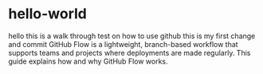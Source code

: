 # hello-world
hello this is a walk through test on how to use github
this is my first change and commit
GitHub Flow is a lightweight, branch-based workflow that supports teams and projects where deployments are made regularly. This guide explains how and why GitHub Flow works.
